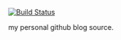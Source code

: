[![Build Status](https://travis-ci.org/stayHF/stayHF.github.io.svg?branch=source)](https://travis-ci.org/stayHF/stayHF.github.io)

my personal github blog source.
